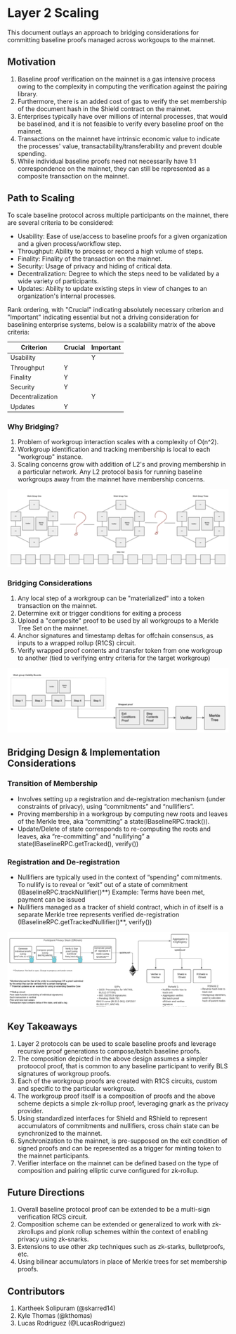 # Layer 2 Scaling

This document outlays an approach to bridging considerations for committing baseline proofs managed across workgoups to the mainnet.

## Motivation

1. Baseline proof verification on the mainnet is a gas intensive process owing to the complexity in computing the verification against the pairing library.
2. Furthermore, there is an added cost of gas to verify the set membership of the document hash in the Shield contract on the mainnet.
3. Enterprises typically have over millions of internal processes, that would be baselined, and it is not feasible to verify every baseline proof on the mainnet.
4. Transactions on the mainnet have intrinsic economic value to indicate the processes' value, transactability/transferability and prevent double spending.
5. While individual baseline proofs need not necessarily have 1:1 correspondence on the mainnet, they can still be represented as a composite transaction on the mainnet.

## Path to Scaling

To scale baseline protocol across multiple participants on the mainnet, there are several criteria to be considered:

* Usability: Ease of use/access to baseline proofs for a given organization and a given process/workflow step.
* Throughput: Ability to process or record a high volume of steps.
* Finality: Finality of the transaction on the mainnet.
* Security: Usage of privacy and hiding of critical data.
* Decentralization: Degree to which the steps need to be validated by a wide variety of participants.
* Updates: Ability to update existing steps in view of changes to an organization's internal processes.

Rank ordering, with "Crucial" indicating absolutely necessary criterion and "Important" indicating essential but not a driving consideration for baselining enterprise systems, below is a scalability matrix of the above criteria:

| Criterion        | Crucial | Important |
| ---------------- | ------- | --------- |
| Usability        |         | Y         |
| Throughput       | Y       |           |
| Finality         | Y       |           |
| Security         | Y       |           |
| Decentralization |         | Y         |
| Updates          | Y       |           |

### Why Bridging?

1. Problem of workgroup interaction scales with a complexity of O(n^2).
2. Workgroup identification and tracking membership is local to each "workgroup" instance.
3. Scaling concerns grow with addition of L2's and proving membership in a particular network. Any L2 protocol basis for running baseline workgroups away from the mainnet have membership concerns.

![Workgroup Challenges](../assets/bridging/baseline-arch-workgroup-challenges.png)

### Bridging Considerations

1. Any local step of a workgroup can be "materialized" into a token transaction on the mainnet.
2. Determine exit or trigger conditions for exiting a process
3. Upload a "composite" proof to be used by all workgroups to a Merkle Tree Set on the mainnet.
4. Anchor signatures and timestamp deltas for offchain consensus, as inputs to a wrapped rollup (R1CS) circuit.
5. Verify wrapped proof contents and transfer token from one workgroup to another (tied to verifying entry criteria for the target workgroup)

![Bridging Workflow](../assets/bridging/baseline-arch-bridging-workflow.png)

## Bridging Design & Implementation Considerations

### Transition of Membership

* Involves setting up a registration and de-registration mechanism (under constraints of privacy), using “commitments” and “nullifiers”.
* Proving membership in a workgroup by computing new roots and leaves of the Merkle tree, aka “committing” a state(IBaselineRPC.track()).
* Update/Delete of state corresponds to re-computing the roots and leaves, aka “re-committing” and “nullifying” a state(IBaselineRPC.getTracked(), verify())

### Registration and De-registration

* Nullifiers are typically used in the context of “spending” commitments. To nullify is to reveal or “exit” out of a state of commitment (IBaselineRPC.trackNullifier()\*\*) Example: Terms have been met, payment can be issued
* Nullifiers managed as a tracker of shield contract, which in of itself is a separate Merkle tree represents verified de-registration (IBaselineRPC.getTrackedNullifier()\*\*, verify())

![Brigding Workflow Design](../assets/bridging/baseline-arch-bridging-workflow-design.png)

## Key Takeaways

1. Layer 2 protocols can be used to scale baseline proofs and leverage recursive proof generations to compose/batch baseline proofs.
2. The composition depicted in the above design assumes a simpler protoocol proof, that is common to any baseline participant to verify BLS signatures of workgroup proofs.
3. Each of the workgroup proofs are created with R1CS circuits, custom and specific to the particular workgroup.
4. The workgroup proof itself is a composition of proofs and the above scheme depicts a simple zk-rollup proof, leveraging gnark as the privacy provider.
5. Using standardized interfaces for Shield and RShield to represent accumulators of commitments and nullifiers, cross chain state can be synchronized to the mainnet.
6. Synchronization to the mainnet, is pre-supposed on the exit condition of signed proofs and can be represented as a trigger for minting token to the mainnet participants.
7. Verifier interface on the mainnet can be defined based on the type of composition and pairing elliptic curve configured for zk-rollup.

## Future Directions

1. Overall baseline protocol proof can be extended to be a multi-sign verification R!CS circuit.
2. Composition scheme can be extended or generalized to work with zk-zkrollups and plonk rollup schemes within the context of enabling privacy using zk-snarks.
3. Extensions to use other zkp techniques such as zk-starks, bulletproofs, etc.
4. Using bilinear accumulators in place of Merkle trees for set membership proofs.

## Contributors

1. Kartheek Solipuram (@skarred14)
2. Kyle Thomas (@kthomas)
3. Lucas Rodriguez (@LucasRodriguez)
